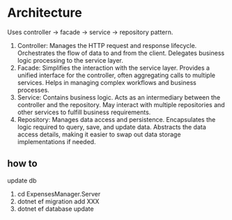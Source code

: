 ﻿# Architecture

Uses controller -> facade -> service -> repository pattern.

1. Controller:
   Manages the HTTP request and response lifecycle.
   Orchestrates the flow of data to and from the client.
   Delegates business logic processing to the service layer.
2. Facade:
   Simplifies the interaction with the service layer.
   Provides a unified interface for the controller, often aggregating calls to multiple services.
   Helps in managing complex workflows and business processes.
3. Service:
   Contains business logic.
   Acts as an intermediary between the controller and the repository.
   May interact with multiple repositories and other services to fulfill business requirements.
4. Repository:
   Manages data access and persistence.
   Encapsulates the logic required to query, save, and update data.
   Abstracts the data access details, making it easier to swap out data storage implementations if needed.

## how to

update db

1. cd ExpensesManager.Server
2. dotnet ef migration add XXX
3. dotnet ef database update
